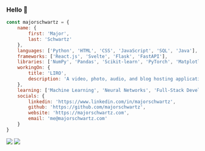 ### Hello 👋

```javascript
const majorschwartz = {
    name: {
        first: 'Major',
        last: 'Schwartz'
    },
    languages: ['Python', 'HTML', 'CSS', 'JavaScript', 'SQL', 'Java'],
    frameworks: ['React.js', 'Svelte', 'Flask', 'FastAPI'],
    libraries: ['NumPy', 'Pandas', 'Scikit-learn', 'PyTorch', 'Matplotlib', 'BeautifulSoup'],
    workingOn: {
        title: 'LIRO',
        description: 'A video, photo, audio, and blog hosting application with user viewing and admin management (for my family).'
    },
    learning: ['Machine Learning', 'Neural Networks', 'Full-Stack Development'],
    socials: {
        linkedin: 'https://www.linkedin.com/in/majorschwartz',
        github: 'https://github.com/majorschwartz',
        website: 'https://majorschwartz.com',
        email: 'me@majorschwartz.com'
    }
}
```

![](https://streak-stats.demolab.com?user=majorschwartz&theme=transparent&hide_border=true&date_format=j%20M%5B%20Y%5D)
![](https://github-readme-stats.vercel.app/api/top-langs/?username=majorschwartz&layout=compact&theme=transparent&hide_border=true)
